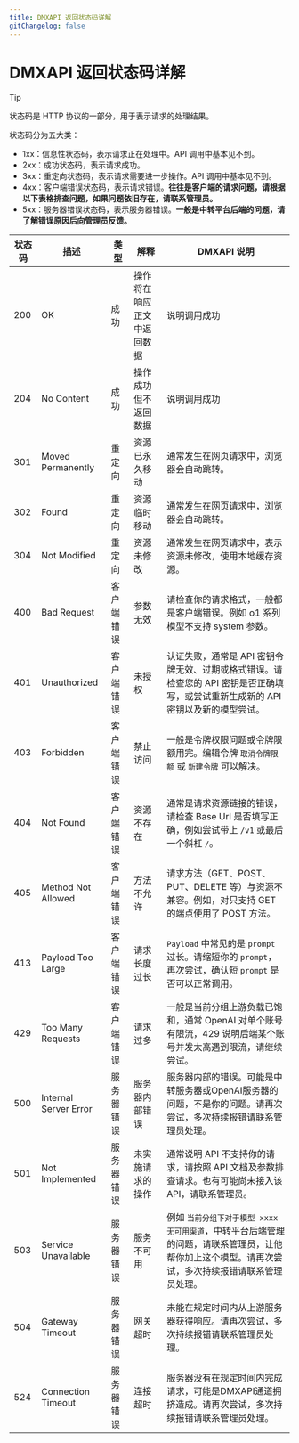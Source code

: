 ```yaml
---
title: DMXAPI 返回状态码详解
gitChangelog: false
---
```


# DMXAPI 返回状态码详解

> [!TIP]
> 状态码是 HTTP 协议的一部分，用于表示请求的处理结果。
>
> 状态码分为五大类：
>
> - 1xx：信息性状态码，表示请求正在处理中。API 调用中基本见不到。
> - 2xx：成功状态码，表示请求成功。
> - 3xx：重定向状态码，表示请求需要进一步操作。API 调用中基本见不到。
> - 4xx：客户端错误状态码，表示请求错误。**往往是客户端的请求问题，请根据以下表格排查问题，如果问题依旧存在，请联系管理员。**
> - 5xx：服务器错误状态码，表示服务器错误。**一般是中转平台后端的问题，请了解错误原因后向管理员反馈。**


| 状态码 | 描述 | 类型 | 解释 | DMXAPI 说明 |
| --- | --- | --- | --- | --- |
| 200 | OK | 成功 | 操作将在响应正文中返回数据 | 说明调用成功 |
| 204 | No Content | 成功 | 操作成功但不返回数据 | 说明调用成功 |
| 301 | Moved Permanently | 重定向 | 资源已永久移动 | 通常发生在网页请求中，浏览器会自动跳转。 |
| 302 | Found | 重定向 | 资源临时移动 | 通常发生在网页请求中，浏览器会自动跳转。 |
| 304 | Not Modified | 重定向 | 资源未修改 | 通常发生在网页请求中，表示资源未修改，使用本地缓存资源。 |
| 400 | Bad Request | 客户端错误 | 参数无效 | 请检查你的请求格式，一般都是客户端错误。例如 o1 系列模型不支持 system 参数。 |
| 401 | Unauthorized | 客户端错误 | 未授权 | 认证失败，通常是 API 密钥令牌无效、过期或格式错误。请检查您的 API 密钥是否正确填写，或尝试重新生成新的 API 密钥以及新的模型尝试。 |
| 403 | Forbidden | 客户端错误 | 禁止访问 | 一般是令牌权限问题或令牌限额用完。编辑令牌 `取消令牌限额` 或 `新建令牌` 可以解决。 |
| 404 | Not Found | 客户端错误 | 资源不存在 | 通常是请求资源链接的错误，请检查 Base Url 是否填写正确，例如尝试带上 `/v1` 或最后一个斜杠 `/`。 |
| 405 | Method Not Allowed | 客户端错误 | 方法不允许 | 请求方法（GET、POST、PUT、DELETE 等）与资源不兼容。例如，对只支持 GET 的端点使用了 POST 方法。 |
| 413 | Payload Too Large | 客户端错误 | 请求长度过长 | `Payload` 中常见的是 `prompt` 过长。请缩短你的 `prompt`，再次尝试，确认短 `prompt` 是否可以正常调用。 |
| 429 | Too Many Requests | 客户端错误 | 请求过多 | 一般是当前分组上游负载已饱和，通常 OpenAI 对单个账号有限流，429 说明后端某个账号并发太高遇到限流，请继续尝试。 |
| 500 | Internal Server Error | 服务器错误 | 服务器内部错误 | 服务器内部的错误。可能是中转服务器或OpenAI服务器的问题，不是你的问题。请再次尝试，多次持续报错请联系管理员处理。 |
| 501 | Not Implemented | 服务器错误 | 未实施请求的操作 | 通常说明 API 不支持你的请求，请按照 API 文档及参数排查请求。也有可能尚未接入该 API，请联系管理员。 |
| 503 | Service Unavailable | 服务器错误 | 服务不可用 | 例如 `当前分组下对于模型 xxxx 无可用渠道`，中转平台后端管理的问题，请联系管理员，让他帮你加上这个模型。请再次尝试，多次持续报错请联系管理员处理。 |
| 504 | Gateway Timeout | 服务器错误 | 网关超时 | 未能在规定时间内从上游服务器获得响应。请再次尝试，多次持续报错请联系管理员处理。 |
| 524 | Connection Timeout | 服务器错误 | 连接超时 | 服务器没有在规定时间内完成请求，可能是DMXAPI通道拥挤造成。请再次尝试，多次持续报错请联系管理员处理。 |
